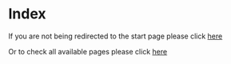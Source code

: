 
# Index

If you are not being redirected to the start page please click
[here](../documentation/page5766283265)

Or to check all available pages please click
[here](../documentation/search)
